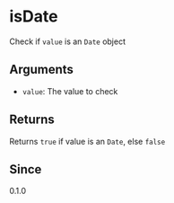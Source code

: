 # isDate

Check if `value` is an `Date` object

## Arguments

- `value`: The value to check

## Returns

Returns `true` if value is an `Date`, else `false`

## Since

0.1.0
